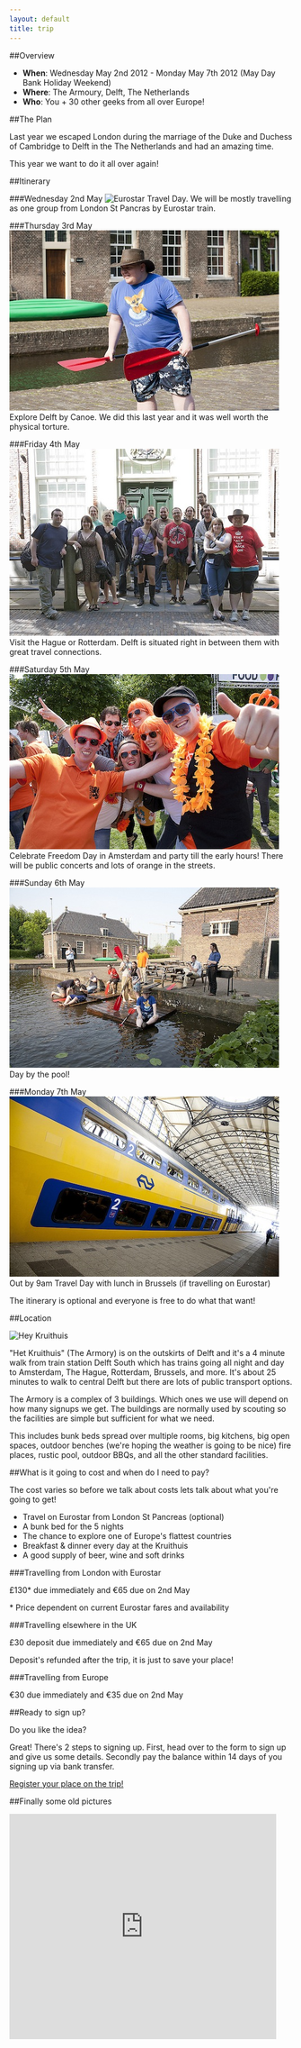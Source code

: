 ```yaml
---
layout: default
title: trip
---
```


##Overview

<div class='info'>
 <ul>
   <li><strong>When</strong>: Wednesday May 2nd 2012 - Monday May 7th 2012 (May Day Bank Holiday Weekend)</li>
   <li><strong>Where</strong>: The Armoury, Delft, The Netherlands</li>
   <li><strong>Who</strong>: You + 30 other geeks from all over Europe!</li>
  </ul>
</div>

##The Plan

Last year we escaped London during the marriage of the Duke and Duchess of Cambridge to Delft in the The Netherlands and had an amazing time.

This year we want to do it all over again!

##Itinerary

###Wednesday 2nd May
![Eurostar](https://upload.wikimedia.org/wikipedia/commons/thumb/d/d6/373002_London_St_Pancras.JPG/432px-373002_London_St_Pancras.JPG)
Travel Day. We will be mostly travelling as one group from London St Pancras by Eurostar train.

###Thursday 3rd May
![Canoeing](/images/canoe.jpg)
Explore Delft by Canoe. We did this last year and it was well worth the physical torture.

###Friday 4th May
![The Team](/images/everyone.jpg)
Visit the Hague or Rotterdam. Delft is situated right in between them with great travel connections.

###Saturday 5th May
![Queens Day](/images/party.jpg)
Celebrate Freedom Day in Amsterdam and party till the early hours! There will be public concerts and lots of orange in the streets.

###Sunday 6th May
![Get Wet](/images/wet.jpg)
Day by the pool!

###Monday 7th May
![Get Wet](/images/dutch_train.jpg)
Out by 9am
Travel Day with lunch in Brussels (if travelling on Eurostar)

The itinerary is optional and everyone is free to do what that want!

##Location

![Hey Kruithuis](http://geeksoflondon-old.heroku.com/trip/images/kruithuis.jpg)

<p class='info'>"Het Kruithuis" (The Armory) is on the outskirts of Delft and it's a 4 minute walk from train station Delft South which has trains going all night and day to Amsterdam, The Hague, Rotterdam, Brussels, and more. It's about 25 minutes to walk to central Delft but there are lots of public transport options.</p>

The Armory is a complex of 3 buildings. Which ones we use will depend on how many signups we get. The buildings are normally used by scouting so the facilities are simple but sufficient for what we need.

This includes bunk beds spread over multiple rooms, big kitchens, big open spaces, outdoor benches (we're hoping the weather is going to be nice) fire places, rustic pool, outdoor BBQs, and all the other standard facilities.

##What is it going to cost and when do I need to pay?

The cost varies so before we talk about costs lets talk about what you're going to get!

* Travel on Eurostar from London St Pancreas (optional)
* A bunk bed for the 5 nights
* The chance to explore one of Europe's flattest countries
* Breakfast & dinner every day at the Kruithuis
* A good supply of beer, wine and soft drinks

###Travelling from London with Eurostar

<p class='info'>&pound;130* due immediately and &euro;65 due on 2nd May</p>

<p class='info'>* Price dependent on current Eurostar fares and availability</p>

###Travelling elsewhere in the UK

<p class='info'>&pound;30 deposit due immediately and &euro;65 due on 2nd May</p>

Deposit's refunded after the trip, it is just to save your place!

###Travelling from Europe

<p class='info'>&euro;30 due immediately and &euro;35 due on 2nd May</p>

##Ready to sign up?

Do you like the idea?

Great! There's 2 steps to signing up. First, head over to the form to sign up and give us some details. Secondly pay the balance within 14 days of you signing up via bank transfer.

<a href="http://bit.ly/signuptrip2012stie" class="button">Register your place on the trip!</a>

##Finally some old pictures

<iframe align="center" src="http://www.flickr.com/slideShow/index.gne?group_id=&amp;user_id=45488928@N00&amp;set_id=72157625828820615&amp;text=" frameBorder="0" width="475" height="400" scrolling="no"></iframe>